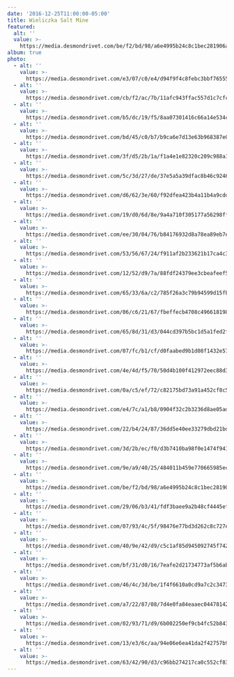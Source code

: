 ```yaml
---
date: '2016-12-25T11:00:00-05:00'
title: Wieliczka Salt Mine
featured:
  alt: ''
  value: >-
    https://media.desmondrivet.com/be/f2/bd/98/a6e4995b24c8c1bec281906a0757d48ba6ce0912c3c0cf2149a635ca.jpg
album: true
photo:
  - alt: ''
    value: >-
      https://media.desmondrivet.com/e3/07/c0/e4/d94f9f4c8febc3bbf765558cba5046173000de9eabb7d16d72956c81.jpg
  - alt: ''
    value: >-
      https://media.desmondrivet.com/cb/f2/ac/7b/11afc943ffac557d1c7cfcd1e429fc9a723f39a0da74272ae90ca001.jpg
  - alt: ''
    value: >-
      https://media.desmondrivet.com/b5/dc/19/f5/8aa07301416c66a14e534cd53147557944e3bff7920917f58dafb01a.jpg
  - alt: ''
    value: >-
      https://media.desmondrivet.com/bd/45/c0/b7/b9ca6e7d13e63b968387e02338068a963c5259eac8e4bddef60d0f02.jpg
  - alt: ''
    value: >-
      https://media.desmondrivet.com/3f/d5/2b/1a/f1a4e1e82320c209c988a10d44605755d4248de7d87c1331cdf3cc68.jpg
  - alt: ''
    value: >-
      https://media.desmondrivet.com/5c/3d/27/de/37e5a5a39dfac8b46c9246cca477561a519e0e4faf86029bfb94f920.jpg
  - alt: ''
    value: >-
      https://media.desmondrivet.com/d6/62/3e/60/f92dfea423b4a11b4a9cdd58faf2b3643f3c20edf496861661c0901c.jpg
  - alt: ''
    value: >-
      https://media.desmondrivet.com/19/d0/6d/8e/9a4a710f305177a56298ffa499da8691ff84e400c75028bf150d38eb.jpg
  - alt: ''
    value: >-
      https://media.desmondrivet.com/ee/30/04/76/b84176932d8a78ea89eb7eb531da5f1784d5f916eea004f64e6a9c19.jpg
  - alt: ''
    value: >-
      https://media.desmondrivet.com/53/56/67/24/f911af2b233621b17ca4c39f7d02e7df843b1a7bd0bca76f3286bc6c.jpg
  - alt: ''
    value: >-
      https://media.desmondrivet.com/12/52/d9/7a/88fdf24379ee3cbeafeef54a4d54e082c5bb27c385e4b6d2cb8aba68.jpg
  - alt: ''
    value: >-
      https://media.desmondrivet.com/65/33/6a/c2/785f26a3c79b94599d15fbf9af2dc5d81a1f682c51bc5ec28ea5f585.jpg
  - alt: ''
    value: >-
      https://media.desmondrivet.com/06/c6/21/67/fbeffecb4708c496618198c969c7201b1d8f4c4237c6ddfd7dca6af8.jpg
  - alt: ''
    value: >-
      https://media.desmondrivet.com/65/8d/31/d3/044cd397b5bc1d5a1fed2f6e009291e32872ce4cf2d5e2f801ec67e2.jpg
  - alt: ''
    value: >-
      https://media.desmondrivet.com/07/fc/b1/cf/d0faabed9b1d08f1432e573cee4c0715ff06b3b699bc25d3bd1f8549.jpg
  - alt: ''
    value: >-
      https://media.desmondrivet.com/4e/4d/f5/70/50d4b100f412972eec88d3bb59abee8efc337be5e63d4b74e6c045d0.jpg
  - alt: ''
    value: >-
      https://media.desmondrivet.com/0a/c5/ef/72/c82175bd73a91a452cf8c5eee8022b236f6b705981b4b605cbce44bd.jpg
  - alt: ''
    value: >-
      https://media.desmondrivet.com/e4/7c/a1/b8/0904f32c2b3236d8ae05ad971c44b121032b9f67b70fefb34cdbee5d.jpg
  - alt: ''
    value: >-
      https://media.desmondrivet.com/22/b4/24/87/36dd5e40ee33279dbd21bd1e027dad61382396c13d2b6a285890620d.jpg
  - alt: ''
    value: >-
      https://media.desmondrivet.com/3d/2b/ec/f0/d3b7410ba98f0e1474f94141da92baca9ad65455474fb72973e527b3.jpg
  - alt: ''
    value: >-
      https://media.desmondrivet.com/9e/a9/40/25/484011b459e770665985ec32c041aeff2edac59a46c7c7de40dc3f2f.jpg
  - alt: ''
    value: >-
      https://media.desmondrivet.com/be/f2/bd/98/a6e4995b24c8c1bec281906a0757d48ba6ce0912c3c0cf2149a635ca.jpg
  - alt: ''
    value: >-
      https://media.desmondrivet.com/29/06/b3/41/fdf3baee9a2b48cf4445efdbf01d138cdcee2c3ead139d5bf11b1ea1.jpg
  - alt: ''
    value: >-
      https://media.desmondrivet.com/07/93/4c/5f/98476e77bd3d262c8c727e98e463995c63af37b836160816e4900180.jpg
  - alt: ''
    value: >-
      https://media.desmondrivet.com/40/9e/42/d9/c5c1af85d945092745f742df2c4418439dfb1ec9ac32f3bfcf191cb7.jpg
  - alt: ''
    value: >-
      https://media.desmondrivet.com/bf/31/d0/16/7eafe2d21734773af5b6ab578c4dd49c532a6058099ffbad619b73bc.jpg
  - alt: ''
    value: >-
      https://media.desmondrivet.com/46/4c/3d/be/1f4f6610a0cd9a7c2c347352df47a10d9e2ca3ff0fe4449ffdc1bfc9.jpg
  - alt: ''
    value: >-
      https://media.desmondrivet.com/a7/22/87/08/7d4e0fa84eaaec04478142f9d072eace0e17db1073989e3282ff8ad8.jpg
  - alt: ''
    value: >-
      https://media.desmondrivet.com/02/93/71/d9/6b002250ef9cb4fc52b843a5852b59152c0a67ff2dc9b096d512c2e6.jpg
  - alt: ''
    value: >-
      https://media.desmondrivet.com/13/e3/6c/aa/94e06e6ea41da2f42757b9e9345f6e440ba6e26d0524c63d83d3430f.jpg
  - alt: ''
    value: >-
      https://media.desmondrivet.com/63/42/90/d3/c96bb274217ca0c552cf833550bc26365de699609b33dd4d0c95c96c.jpg
---
```


